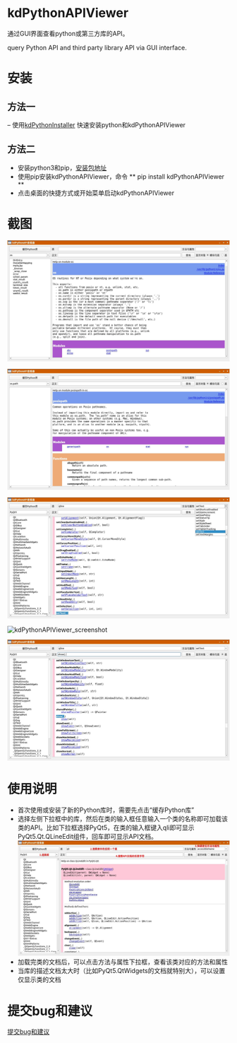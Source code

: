 # kdPythonAPIViewer
通过GUI界面查看python或第三方库的API。

query Python API and third party library API via GUI interface.

# 安装

## 方法一

– 使用[kdPythonInstaller](https://github.com/bkdwei/kdPythonInstaller/releases/download/v1.0.0/kdPythonInstaller-1.0.0.exe/) 快速安装python和kdPythonAPIViewer

## 方法二

- 安装python3和pip，[安装包地址](https://www.python.org/downloads/)
- 使用pip安装kdPythonAPIViewer，命令
	** pip install kdPythonAPIViewer **
- 点击桌面的快捷方式或开始菜单启动kdPythonAPIViewer

# 截图

![kdPythonAPIViewer_screenshot](/screenshot/os.jpg)

![kdPythonAPIViewer_screenshot](/screenshot/os.path.jpg)

![kdPythonAPIViewer_screenshot](/screenshot/QLineEdit.setText.jpg)

![kdPythonAPIViewer_screenshot](/screenshot/QLine)

![kdPythonAPIViewer_screenshot](/screenshot/QLineEdit.show.jpg)

# 使用说明
- 首次使用或安装了新的Python库时，需要先点击“缓存Python库”
- 选择左侧下拉框中的库，然后在类的输入框任意输入一个类的名称即可加载该类的API。比如下拉框选择PyQt5，在类的输入框键入qli即可显示PyQt5.Qt.QLineEdit组件，回车即可显示API文档。![kdPythonAPIViewer_screenshot](/screenshot/使用说明.jpg)
- 加载完类的文档后，可以点击方法与属性下拉框，查看该类对应的方法和属性
- 当库的描述文档太大时（比如PyQt5.QtWidgets的文档就特别大），可以设置仅显示类的文档




# 提交bug和建议
[提交bug和建议](https://github.com/bkdwei/kdPythonAPIViewer/issues)